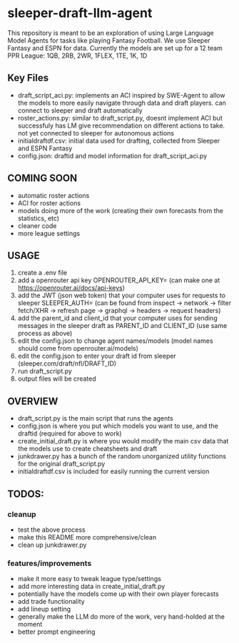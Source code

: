 # sleeper-draft-llm-agent

This repository is meant to be an exploration of using Large Language Model Agents for tasks like playing Fantasy Football. We use Sleeper Fantasy and ESPN for data. Currently the models are set up for a 12 team PPR League: 1QB, 2RB, 2WR, 1FLEX, 1TE, 1K, 1D

## Key Files
- draft_script_aci.py: implements an ACI inspired by SWE-Agent to allow the models to more easily navigate through data and draft players. can connect to sleeper and draft automatically
- roster_actions.py: similar to draft_script.py, doesnt implement ACI but successfuly has LM give recommendation on different actions to take. not yet connected to sleeper for autonomous actions
- initialdraftdf.csv: initial data used for drafting, collected from Sleeper and ESPN Fantasy
- config.json: draftid and model information for draft_script_aci.py

## COMING SOON
- automatic roster actions
- ACI for roster actions
- models doing more of the work (creating their own forecasts from the statistics, etc)
- cleaner code
- more league settings

## USAGE
1. create a .env file
2. add a openrouter api key OPENROUTER_API_KEY= (can make one at https://openrouter.ai/docs/api-keys)
3. add the JWT (json web token) that your computer uses for requests to sleeper SLEEPER_AUTH= (can be found from inspect -> network -> filter fetch/XHR -> refresh page -> graphql -> headers -> request headers)
4. add the parent_id and client_id that your computer uses for sending messages in the sleeper draft as PARENT_ID and CLIENT_ID (use same process as above)
4. edit the config.json to change agent names/models (model names should come from openrouter.ai/models)
5. edit the config.json to enter your draft id from sleeper (sleeper.com/draft/nfl/DRAFT_ID)
6. run draft_script.py
7. output files will be created

## OVERVIEW
- draft_script.py is the main script that runs the agents
- config.json is where you put which models you want to use, and the draftid (required for above to work)
- create_initial_draft.py is where you would modify the main csv data that the models use to create cheatsheets and draft
- junkdrawer.py has a bunch of the random unorganized utility functions for the original draft_script.py
- initialdraftdf.csv is included for easily running the current version

## TODOS:
### cleanup
- test the above process
- make this README more comprehensive/clean
- clean up junkdrawer.py
### features/improvements
- make it more easy to tweak league type/settings
- add more interesting data in create_initial_draft.py
- potentially have the models come up with their own player forecasts
- add trade functionality
- add lineup setting
- generally make the LLM do more of the work, very hand-holded at the moment
- better prompt engineering
